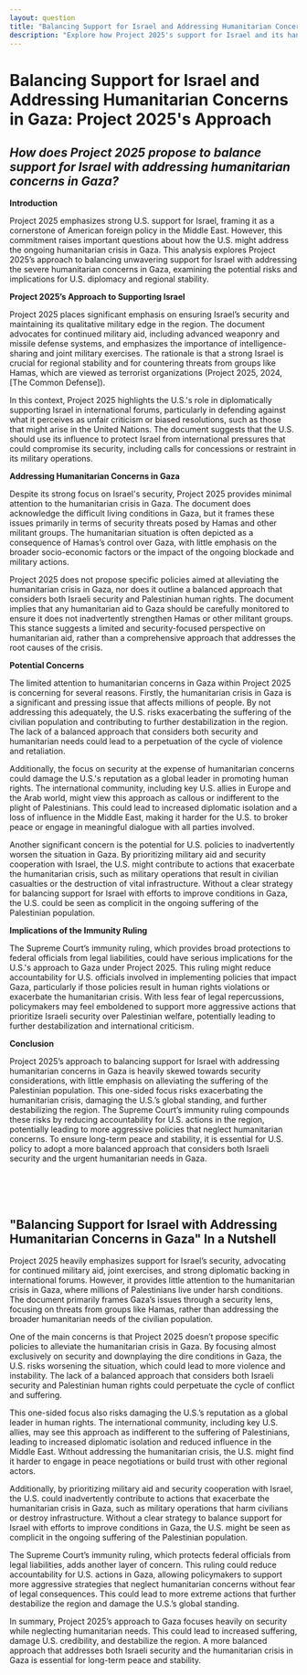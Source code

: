 ```yaml
---
layout: question
title: "Balancing Support for Israel and Addressing Humanitarian Concerns in Gaza: Project 2025's Approach"
description: "Explore how Project 2025's support for Israel and its handling of humanitarian concerns in Gaza could impact U.S. foreign policy and Middle East stability."
---
```


# Balancing Support for Israel and Addressing Humanitarian Concerns in Gaza: Project 2025's Approach

## *How does Project 2025 propose to balance support for Israel with addressing humanitarian concerns in Gaza?*

**Introduction**

Project 2025 emphasizes strong U.S. support for Israel, framing it as a cornerstone of American foreign policy in the Middle East. However, this commitment raises important questions about how the U.S. might address the ongoing humanitarian crisis in Gaza. This analysis explores Project 2025’s approach to balancing unwavering support for Israel with addressing the severe humanitarian concerns in Gaza, examining the potential risks and implications for U.S. diplomacy and regional stability.

**Project 2025’s Approach to Supporting Israel**

Project 2025 places significant emphasis on ensuring Israel’s security and maintaining its qualitative military edge in the region. The document advocates for continued military aid, including advanced weaponry and missile defense systems, and emphasizes the importance of intelligence-sharing and joint military exercises. The rationale is that a strong Israel is crucial for regional stability and for countering threats from groups like Hamas, which are viewed as terrorist organizations (Project 2025, 2024, [The Common Defense]).

In this context, Project 2025 highlights the U.S.'s role in diplomatically supporting Israel in international forums, particularly in defending against what it perceives as unfair criticism or biased resolutions, such as those that might arise in the United Nations. The document suggests that the U.S. should use its influence to protect Israel from international pressures that could compromise its security, including calls for concessions or restraint in its military operations.

**Addressing Humanitarian Concerns in Gaza**

Despite its strong focus on Israel's security, Project 2025 provides minimal attention to the humanitarian crisis in Gaza. The document does acknowledge the difficult living conditions in Gaza, but it frames these issues primarily in terms of security threats posed by Hamas and other militant groups. The humanitarian situation is often depicted as a consequence of Hamas’s control over Gaza, with little emphasis on the broader socio-economic factors or the impact of the ongoing blockade and military actions.

Project 2025 does not propose specific policies aimed at alleviating the humanitarian crisis in Gaza, nor does it outline a balanced approach that considers both Israeli security and Palestinian human rights. The document implies that any humanitarian aid to Gaza should be carefully monitored to ensure it does not inadvertently strengthen Hamas or other militant groups. This stance suggests a limited and security-focused perspective on humanitarian aid, rather than a comprehensive approach that addresses the root causes of the crisis.

**Potential Concerns**

The limited attention to humanitarian concerns in Gaza within Project 2025 is concerning for several reasons. Firstly, the humanitarian crisis in Gaza is a significant and pressing issue that affects millions of people. By not addressing this adequately, the U.S. risks exacerbating the suffering of the civilian population and contributing to further destabilization in the region. The lack of a balanced approach that considers both security and humanitarian needs could lead to a perpetuation of the cycle of violence and retaliation.

Additionally, the focus on security at the expense of humanitarian concerns could damage the U.S.'s reputation as a global leader in promoting human rights. The international community, including key U.S. allies in Europe and the Arab world, might view this approach as callous or indifferent to the plight of Palestinians. This could lead to increased diplomatic isolation and a loss of influence in the Middle East, making it harder for the U.S. to broker peace or engage in meaningful dialogue with all parties involved.

Another significant concern is the potential for U.S. policies to inadvertently worsen the situation in Gaza. By prioritizing military aid and security cooperation with Israel, the U.S. might contribute to actions that exacerbate the humanitarian crisis, such as military operations that result in civilian casualties or the destruction of vital infrastructure. Without a clear strategy for balancing support for Israel with efforts to improve conditions in Gaza, the U.S. could be seen as complicit in the ongoing suffering of the Palestinian population.

**Implications of the Immunity Ruling**

The Supreme Court’s immunity ruling, which provides broad protections to federal officials from legal liabilities, could have serious implications for the U.S.'s approach to Gaza under Project 2025. This ruling might reduce accountability for U.S. officials involved in implementing policies that impact Gaza, particularly if those policies result in human rights violations or exacerbate the humanitarian crisis. With less fear of legal repercussions, policymakers may feel emboldened to support more aggressive actions that prioritize Israeli security over Palestinian welfare, potentially leading to further destabilization and international criticism.

**Conclusion**

Project 2025’s approach to balancing support for Israel with addressing humanitarian concerns in Gaza is heavily skewed towards security considerations, with little emphasis on alleviating the suffering of the Palestinian population. This one-sided focus risks exacerbating the humanitarian crisis, damaging the U.S.’s global standing, and further destabilizing the region. The Supreme Court’s immunity ruling compounds these risks by reducing accountability for U.S. actions in the region, potentially leading to more aggressive policies that neglect humanitarian concerns. To ensure long-term peace and stability, it is essential for U.S. policy to adopt a more balanced approach that considers both Israeli security and the urgent humanitarian needs in Gaza.

<br><br><br>

## <span id="nutshell">"Balancing Support for Israel with Addressing Humanitarian Concerns in Gaza" In a Nutshell</span>

Project 2025 heavily emphasizes support for Israel’s security, advocating for continued military aid, joint exercises, and strong diplomatic backing in international forums. However, it provides little attention to the humanitarian crisis in Gaza, where millions of Palestinians live under harsh conditions. The document primarily frames Gaza’s issues through a security lens, focusing on threats from groups like Hamas, rather than addressing the broader humanitarian needs of the civilian population.

One of the main concerns is that Project 2025 doesn’t propose specific policies to alleviate the humanitarian crisis in Gaza. By focusing almost exclusively on security and downplaying the dire conditions in Gaza, the U.S. risks worsening the situation, which could lead to more violence and instability. The lack of a balanced approach that considers both Israeli security and Palestinian human rights could perpetuate the cycle of conflict and suffering.

This one-sided focus also risks damaging the U.S.’s reputation as a global leader in human rights. The international community, including key U.S. allies, may see this approach as indifferent to the suffering of Palestinians, leading to increased diplomatic isolation and reduced influence in the Middle East. Without addressing the humanitarian crisis, the U.S. might find it harder to engage in peace negotiations or build trust with other regional actors.

Additionally, by prioritizing military aid and security cooperation with Israel, the U.S. could inadvertently contribute to actions that exacerbate the humanitarian crisis in Gaza, such as military operations that harm civilians or destroy infrastructure. Without a clear strategy to balance support for Israel with efforts to improve conditions in Gaza, the U.S. might be seen as complicit in the ongoing suffering of the Palestinian population.

The Supreme Court’s immunity ruling, which protects federal officials from legal liabilities, adds another layer of concern. This ruling could reduce accountability for U.S. actions in Gaza, allowing policymakers to support more aggressive strategies that neglect humanitarian concerns without fear of legal consequences. This could lead to more extreme actions that further destabilize the region and damage the U.S.’s global standing.

In summary, Project 2025’s approach to Gaza focuses heavily on security while neglecting humanitarian needs. This could lead to increased suffering, damage U.S. credibility, and destabilize the region. A more balanced approach that addresses both Israeli security and the humanitarian crisis in Gaza is essential for long-term peace and stability.
